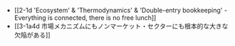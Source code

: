 - [[2-1d 'Ecosystem' & 'Thermodynamics' & 'Double-entry bookkeeping' - Everything is connected, there is no free lunch]]
- [[3-1a4d 市場メカニズムにもノンマーケット・セクターにも根本的な大きな欠陥がある]]
